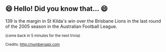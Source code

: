 ## 😄 Hello! Did you know that... 😄
139 is the margin in St Kilda's win over the Brisbane Lions in the last round of the 2005 season in the Australian Football League.

<sup>(come back in 5 minutes for the next trivia)</sup>


<sup>Credits: http://numbersapi.com</sup>
